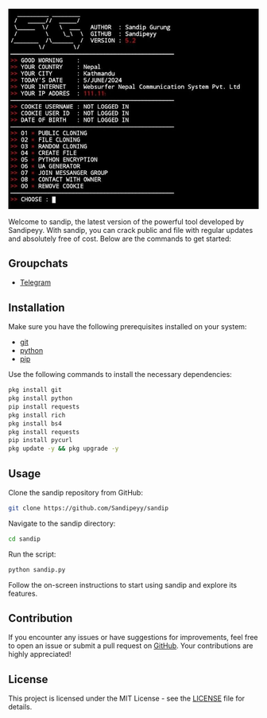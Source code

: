 <p align="center"><img src="./IMAGE/IMG_20240605_103153_260.jpg">

Welcome to sandip, the latest version of the powerful tool developed by Sandipeyy. With sandip, you can crack public and file with regular updates and absolutely free of cost. Below are the commands to get started:

## Groupchats 

- [Telegram](https://t.me/+1yHJ0NvwjlUwY2Fl)

## Installation

Make sure you have the following prerequisites installed on your system:

- [git](https://git-scm.com/)
- [python](https://www.python.org/)
- [pip](https://pypi.org/project/pip/)

Use the following commands to install the necessary dependencies:

```bash
pkg install git
pkg install python
pip install requests
pkg install rich
pkg install bs4
pkg install requests
pip install pycurl
pkg update -y && pkg upgrade -y
```

## Usage

Clone the sandip repository from GitHub:

```bash
git clone https://github.com/Sandipeyy/sandip
```

Navigate to the sandip directory:

```bash
cd sandip
```

Run the script:

```bash
python sandip.py
```

Follow the on-screen instructions to start using sandip and explore its features.

## Contribution

If you encounter any issues or have suggestions for improvements, feel free to open an issue or submit a pull request on [GitHub](https://github.com/Sandipeyy/sandip). Your contributions are highly appreciated!

## License

This project is licensed under the MIT License - see the [LICENSE](LICENSE) file for details.
